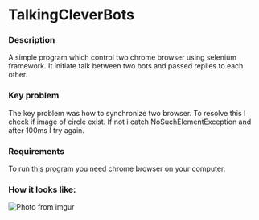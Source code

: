 # TalkingCleverBots

### Description
A simple program which control two chrome browser using selenium framework. It initiate talk between two bots and passed replies to each other. 

### Key problem
The key problem was how to synchronize two browser. To resolve this I check if image of circle exist. If not i catch NoSuchElementException and after 100ms I try again.

### Requirements
To run this program you need chrome browser on your computer.

### How it looks like:
![Photo from imgur](https://i.imgur.com/NipJ6o9.png)
